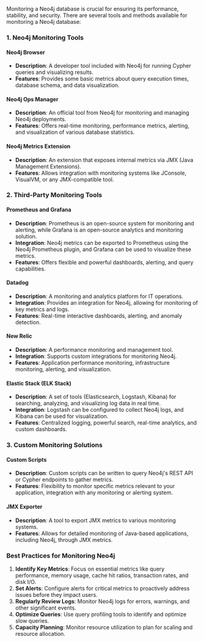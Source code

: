 Monitoring a Neo4j database is crucial for ensuring its performance, stability, and security. There are several tools and methods available for monitoring a Neo4j database:

### 1. **Neo4j Monitoring Tools**

#### **Neo4j Browser**
- **Description**: A developer tool included with Neo4j for running Cypher queries and visualizing results.
- **Features**: Provides some basic metrics about query execution times, database schema, and data visualization.

#### **Neo4j Ops Manager**
- **Description**: An official tool from Neo4j for monitoring and managing Neo4j deployments.
- **Features**: Offers real-time monitoring, performance metrics, alerting, and visualization of various database statistics.

#### **Neo4j Metrics Extension**
- **Description**: An extension that exposes internal metrics via JMX (Java Management Extensions).
- **Features**: Allows integration with monitoring systems like JConsole, VisualVM, or any JMX-compatible tool.

### 2. **Third-Party Monitoring Tools**

#### **Prometheus and Grafana**
- **Description**: Prometheus is an open-source system for monitoring and alerting, while Grafana is an open-source analytics and monitoring solution.
- **Integration**: Neo4j metrics can be exported to Prometheus using the Neo4j Prometheus plugin, and Grafana can be used to visualize these metrics.
- **Features**: Offers flexible and powerful dashboards, alerting, and query capabilities.

#### **Datadog**
- **Description**: A monitoring and analytics platform for IT operations.
- **Integration**: Provides an integration for Neo4j, allowing for monitoring of key metrics and logs.
- **Features**: Real-time interactive dashboards, alerting, and anomaly detection.

#### **New Relic**
- **Description**: A performance monitoring and management tool.
- **Integration**: Supports custom integrations for monitoring Neo4j.
- **Features**: Application performance monitoring, infrastructure monitoring, alerting, and visualization.

#### **Elastic Stack (ELK Stack)**
- **Description**: A set of tools (Elasticsearch, Logstash, Kibana) for searching, analyzing, and visualizing log data in real time.
- **Integration**: Logstash can be configured to collect Neo4j logs, and Kibana can be used for visualization.
- **Features**: Centralized logging, powerful search, real-time analytics, and custom dashboards.

### 3. **Custom Monitoring Solutions**

#### **Custom Scripts**
- **Description**: Custom scripts can be written to query Neo4j's REST API or Cypher endpoints to gather metrics.
- **Features**: Flexibility to monitor specific metrics relevant to your application, integration with any monitoring or alerting system.

#### **JMX Exporter**
- **Description**: A tool to export JMX metrics to various monitoring systems.
- **Features**: Allows for detailed monitoring of Java-based applications, including Neo4j, through JMX metrics.

### Best Practices for Monitoring Neo4j

1. **Identify Key Metrics**: Focus on essential metrics like query performance, memory usage, cache hit ratios, transaction rates, and disk I/O.
2. **Set Alerts**: Configure alerts for critical metrics to proactively address issues before they impact users.
3. **Regularly Review Logs**: Monitor Neo4j logs for errors, warnings, and other significant events.
4. **Optimize Queries**: Use query profiling tools to identify and optimize slow queries.
5. **Capacity Planning**: Monitor resource utilization to plan for scaling and resource allocation.

